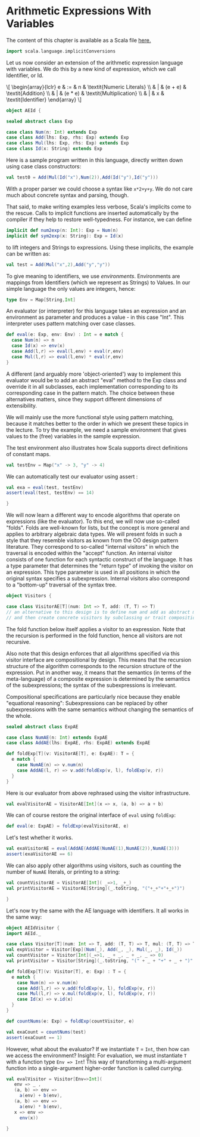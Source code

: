 # Arithmetic Expressions With Variables

The content of this chapter is available as a Scala file [here.](./arithmetic-expressions.scala)

```scala mdoc:invisible
import scala.language.implicitConversions
```

Let us now consider an extension of the arithmetic expression language with variables. We do this by a new kind of expression, which we
call Identifier, or Id.

\\[
  \begin{array}{lclr}
    e & := & n & \textit{Numeric Literals} \\\\
    & | & (e + e) & \textit{Addition} \\\\
    & | & (e * e) & \textit{Multiplication} \\\\
    & | & x & \textit{Identifier}
  \end{array}
\\]

```scala
object AEId {
```

```scala mdoc
sealed abstract class Exp

case class Num(n: Int) extends Exp
case class Add(lhs: Exp, rhs: Exp) extends Exp
case class Mul(lhs: Exp, rhs: Exp) extends Exp
case class Id(x: String) extends Exp
```

Here is a sample program written in this language, directly written down using case class constructors:

```scala mdoc:silent
val test0 = Add(Mul(Id("x"),Num(2)),Add(Id("y"),Id("y")))
```

With a proper parser we could choose a syntax like `x*2+y+y`. We do not care much about concrete syntax and parsing, though.

That said, to make writing examples less verbose, Scala's implicits come to the rescue.
Calls to implicit functions are inserted automatically by the compiler if they help to restore well-typedness. For instance, we can define

```scala mdoc
implicit def num2exp(n: Int): Exp = Num(n)
implicit def sym2exp(x: String): Exp = Id(x)
```

to lift integers and Strings to expressions. Using these implicits, the example can be written as:

```scala mdoc:silent
val test = Add(Mul("x",2),Add("y","y"))
```

To give meaning to identifiers, we use _environments_. Environments are mappings from Identifiers (which we represent as Strings) to Values.
In our simple language the only values are integers, hence:

```scala mdoc
type Env = Map[String,Int]
```

An evaluator (or interpreter) for this language takes an expression and an environment as parameter and produces a value - in this case
"Int". This interpreter uses pattern matching over case classes.

```scala mdoc
def eval(e: Exp, env: Env) : Int = e match {
  case Num(n) => n
  case Id(x) => env(x)
  case Add(l,r) => eval(l,env) + eval(r,env)
  case Mul(l,r) => eval(l,env) * eval(r,env)
}
```

A different (and arguably more 'object-oriented') way to implement this evaluator would be to add an abstract "eval" method to the Exp
class and override it in all subclasses, each implementation corresponding to its corresponding case in the pattern match. The choice
between these alternatives matters, since they support different dimensions of extensibility.

We will mainly use the more functional style using pattern matching, because it matches better to the order in which we present these
topics in the lecture. To try the example, we need a sample environment that gives values to the (free) variables in the sample expression.

The test environment also illustrates how Scala supports direct definitions of constant maps.

```scala mdoc:silent
val testEnv = Map("x" -> 3, "y" -> 4)
```

We can automatically test our evaluator using assert :

```scala mdoc
val exa = eval(test, testEnv)
assert(eval(test, testEnv) == 14)
```

```scala
}
```

We will now learn a different way to encode algorithms that operate on expressions (like the evaluator). To this end, we will now use
so-called "folds". Folds are well-known for lists, but the concept is more general and applies to arbitrary algebraic data types.
We will present folds in such a style that they resemble visitors as known from the OO design pattern literature. They correspond to
so-called "internal visitors" in which the traversal is encoded within the "accept" function.
An internal visitor consists of one function for each syntactic construct of the language. It has a type parameter that determines the
"return type" of invoking the visitor on an expression. This type parameter is used in all positions in which the original syntax
specifies a subexpression.
Internal visitors also correspond to a "bottom-up" traversal of the syntax tree.

```scala
object Visitors {
```

```scala mdoc
case class VisitorAE[T](num: Int => T, add: (T, T) => T)
// an alternative to this design is to define num and add as abstract methods
// and then create concrete visitors by subclassing or trait composition.
```

The fold function below itself applies a visitor to an expression. Note that the recursion is performed in the fold function, hence all visitors
are not recursive.

Also note that this design enforces that all algorithms specified via this visitor interface are compositional by design. This means that
the recursion structure of the algorithm corresponds to the recursion structure of the expression. Put in another way, it means that the
semantics (in terms of the meta-language) of a composite expression is determined by the semantics of the subexpressions; the syntax of
the subexpressions is irrelevant.

Compositional specifications are particularly nice because they enable "equational reasoning": Subexpressions can be replaced by other
subexpressions with the same semantics without changing the semantics of the whole.

```scala mdoc
sealed abstract class ExpAE

case class NumAE(n: Int) extends ExpAE
case class AddAE(lhs: ExpAE, rhs: ExpAE) extends ExpAE

def foldExp[T](v: VisitorAE[T], e: ExpAE): T = {
  e match {
    case NumAE(n) => v.num(n)
    case AddAE(l, r) => v.add(foldExp(v, l), foldExp(v, r))
  }
}
```

Here is our evaluator from above rephrased using the visitor infrastructure.

```scala mdoc:silent
val evalVisitorAE = VisitorAE[Int](x => x, (a, b) => a + b)
```

We can of course restore the original interface of `eval` using `foldExp`:

```scala mdoc
def eval(e: ExpAE) = foldExp(evalVisitorAE, e)
```

Let's test whether it works.

```scala mdoc
val exaVisitorAE = eval(AddAE(AddAE(NumAE(1),NumAE(2)),NumAE(3)))
assert(exaVisitorAE == 6)
```

We can also apply other algorithms using visitors, such as counting the number of `NumAE` literals, or printing to a string:

```scala mdoc:silent
val countVisitorAE = VisitorAE[Int]( _=>1, _+_)
val printVisitorAE = VisitorAE[String](_.toString, "("+_+"+"+_+")")
```

```scala
}
```

Let's now try the same with the AE language with identifiers. It all works in the same way:

```scala
object AEIdVisitor {
import AEId._
```

```scala mdoc:silent
case class Visitor[T](num: Int => T, add: (T, T) => T, mul: (T, T) => T, id: String => T)
val expVisitor = Visitor[Exp](Num(_), Add(_, _), Mul(_, _), Id(_))
val countVisitor = Visitor[Int](_=>1, _ + _, _ + _, _ => 0)
val printVisitor = Visitor[String](_.toString, "(" + _ + "+" + _ + ")", _ + "*" + _, identity)

def foldExp[T](v: Visitor[T], e: Exp) : T = {
  e match {
    case Num(n) => v.num(n)
    case Add(l,r) => v.add(foldExp(v, l), foldExp(v, r))
    case Mul(l,r) => v.mul(foldExp(v, l), foldExp(v, r))
    case Id(x) => v.id(x)
  }
}
```

```scala mdoc
def countNums(e: Exp) = foldExp(countVisitor, e)

val exaCount = countNums(test)
assert(exaCount == 1)
```

However, what about the evaluator? If we instantiate `T` = `Int`, then how can we access the environment? Insight: For evaluation, we must
instantiate `T` with a function type `Env => Int`! This way of transforming a multi-argument function into a single-argument
higher-order function is called _currying_.

```scala mdoc:silent
val evalVisitor = Visitor[Env=>Int](
   env => _ ,
   (a, b) => env =>
     a(env) + b(env),
   (a, b) => env =>
     a(env) * b(env),
   x => env =>
     env(x))
```

```scala
}
```
